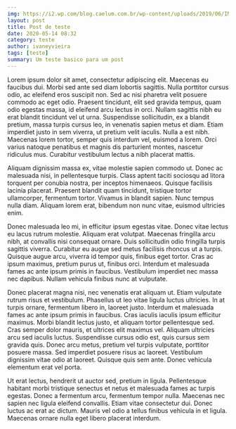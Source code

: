 ```yaml
---
img: https://i2.wp.com/blog.caelum.com.br/wp-content/uploads/2019/06/IMG-20190516-WA0018-100x100.jpg
layout: post
title: Post de teste
date: 2020-05-14 08:32
category: teste
author: ivaneyvieira
tags: [teste]
summary: Um teste basico para um post
---
```

Lorem ipsum dolor sit amet, consectetur adipiscing elit. Maecenas eu faucibus dui. Morbi sed ante sed diam lobortis sagittis. Nulla porttitor cursus odio, ac eleifend eros suscipit non. Sed ac nisi pharetra velit posuere commodo ac eget odio. Praesent tincidunt, elit sed gravida tempus, quam odio egestas massa, id eleifend arcu lectus in orci. Nullam sagittis nibh eu erat blandit tincidunt vel ut urna. Suspendisse sollicitudin, ex a blandit pretium, massa turpis cursus leo, in venenatis sapien metus et diam. Etiam imperdiet justo in sem viverra, ut pretium velit iaculis. Nulla a est nibh. Maecenas lorem tortor, semper quis interdum vel, euismod a lorem. Orci varius natoque penatibus et magnis dis parturient montes, nascetur ridiculus mus. Curabitur vestibulum lectus a nibh placerat mattis.

Aliquam dignissim massa ex, vitae molestie sapien commodo ut. Donec ac malesuada nisi, in pellentesque turpis. Class aptent taciti sociosqu ad litora torquent per conubia nostra, per inceptos himenaeos. Quisque facilisis lacinia placerat. Praesent blandit quam tincidunt, tristique tortor ullamcorper, fermentum tortor. Vivamus in blandit sapien. Nunc tempus nulla diam. Aliquam lorem erat, bibendum non nunc vitae, euismod ultricies enim.

Donec malesuada leo mi, in efficitur ipsum egestas vitae. Donec vitae lectus eu lacus rutrum molestie. Aliquam erat volutpat. Maecenas fringilla arcu nibh, at convallis nisi consequat ornare. Duis sollicitudin odio fringilla turpis sagittis viverra. Curabitur eu augue sed metus facilisis rhoncus ut a turpis. Quisque augue arcu, viverra id tempor quis, finibus eget tortor. Cras ac ipsum maximus, pretium purus ut, finibus orci. Interdum et malesuada fames ac ante ipsum primis in faucibus. Vestibulum imperdiet nec massa nec dapibus. Nullam vehicula finibus nunc at vulputate.

Donec placerat magna nisi, nec venenatis erat aliquam ut. Etiam vulputate rutrum risus et vestibulum. Phasellus ut leo vitae ligula luctus ultricies. In at turpis ornare, fermentum libero in, laoreet justo. Interdum et malesuada fames ac ante ipsum primis in faucibus. Cras iaculis iaculis ipsum efficitur maximus. Morbi blandit lectus justo, et aliquam tortor pellentesque sed. Cras semper dolor mauris, et ultrices elit maximus vel. Aliquam ultricies arcu sed iaculis luctus. Suspendisse cursus odio est, quis cursus sem gravida quis. Donec arcu metus, pretium vel turpis vulputate, porttitor posuere massa. Sed imperdiet posuere risus ac laoreet. Vestibulum dignissim vitae odio at laoreet. Quisque quis sem ante. Donec vehicula elementum erat vel porta.

Ut erat lectus, hendrerit ut auctor sed, pretium in ligula. Pellentesque habitant morbi tristique senectus et netus et malesuada fames ac turpis egestas. Donec a fermentum arcu, fermentum tempor nulla. Maecenas nec sapien nec ligula eleifend convallis. Etiam vitae consectetur dui. Donec luctus ac erat ac dictum. Mauris vel odio a tellus finibus vehicula in et ligula. Maecenas ornare nulla eget libero placerat interdum.
